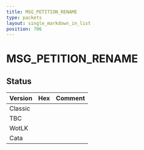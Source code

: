 ```yaml
---
title: MSG_PETITION_RENAME
type: packets
layout: single_markdown_in_list
position: 706
---
```


# MSG_PETITION_RENAME

## Status

Version | Hex | Comment
---------- | ---------- | ---------- 
Classic |  |  
TBC |  |  
WotLK |  |  
Cata |  |  
